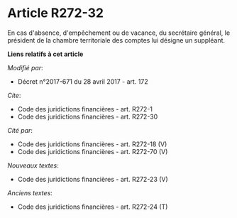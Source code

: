 # Article R272-32

En cas d'absence, d'empêchement ou de vacance, du secrétaire général, le président de la chambre territoriale des comptes lui
désigne un suppléant.

**Liens relatifs à cet article**

_Modifié par_:

  - Décret n°2017-671 du 28 avril 2017 - art. 172

_Cite_:

  - Code des juridictions financières - art. R272-1
  - Code des juridictions financières - art. R272-30

_Cité par_:

  - Code des juridictions financières - art. R272-18 (V)
  - Code des juridictions financières - art. R272-70 (V)

_Nouveaux textes_:

  - Code des juridictions financières - art. R272-23 (V)

_Anciens textes_:

  - Code des juridictions financières - art. R272-24 (T)
